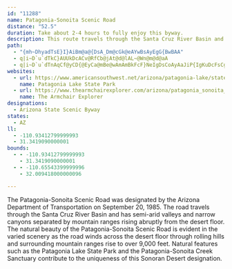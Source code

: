 ```yaml
---
id: "11288"
name: Patagonia-Sonoita Scenic Road
distance: "52.5"
duration: Take about 2-4 hours to fully enjoy this byway.
description: This route travels through the Santa Cruz River Basin and the Patagonia Lake State Park, Mission San Xavier del Bac, Tubac Presidio State Park and the Empire-Cienega Resource Conservation Area.
path:
  - "{mh~DhyadTsE}I}AiBm@a@{DsA_Dm@cGk@eAYwBsAyEgG{BwBAA"
  - q|i~D`u`dTkC}AUUkDcACv@RfCb@jAt@d@lAL~@Wn@m@d@aA
  - q|i~D`u`dTnAqCf@yCD{@EyCa@mBe@wAmAmBkFcF}NeIgDsCoAyAaJiP{IgKuDcFsCgHoJuXkn@wvA{AqCwAmBeOaOgWeVaCkB}KuHoBgAuJyCsBwAqBiC_c@{`AgAuB}@eAaBsAaAg@{Cs@yD?eJt@{GF{Gg@cNgByCs@ab@oSqCsB{FgF{C_D}`@go@kB{B{A}Agk@sa@qImGoDyCuDwD}MaRs@q@sBoAqBw@wB_@mCGkCNaCj@yJpEyDxAwCh@uBHyAImDi@iJwDmGiB{GeAoPmBsEkAyBgAyBcBkJ{JsKiH{@w@sBoCsFuMkCyDwEyDeSsMwJqJ{HqGu]sWgEeCyEmB}Cy@wDk@oD[oMe@{Ii@{Ei@uC_AeAi@{ByAcHqFmDyAkCo@}MaAqDGaBFiJxAmE^eCMuC_@eCs@wBeAwC}BkCgDkH{L_CoCeCcBwDiA_BQ_HQeCYqVmIiDm@cFk@}Bg@uB_AmA{@iAiAiBsCiBcFmB{Hq@cBqAoBoAsAkJmH{AsBsCqFqAsBiK{JeE{Em@y@eAyBgAiEWmD_@w`@QmGU{BcAsEy@yBuC}Eqp@mcA}AaD_AeC}C{Ka@kA}AoCm@s@_BwAqCyAmRaFmDmAsCaBmB}BcRwVwDgFu@qAsIwQeMcY_HiNeO_\gBaDmCkEsAgByFsGeDuCmDeCgIsEaQeI{JuDwb@yLe`@qJ_IcBiOgCk}A}QoMgBkFeA_JyBke@oMyFgA}Eq@uV_Byi@sH_Hu@}VyAcCS_Fw@qFmAuE_BwXoMaDmAiHqBm^{HsEq@uDU{KJo[tD__@`FwIx@{DA}BKqBWoBg@aEeBaEgCiAaAgDkEyCgGiAsDo@eDgPmdAaOox@gAmFuB{IoDgLsGeOmEgIgBkCcJqLij@mq@sFgH_EaHkDsHcBiFu@qC}AaImAgJeBoUy]AwW_@}z@g@s~@N}|@ByIT_In@mKvAqCTqI`BcEjAaM|D{HdDeMjGwfBt_Agi@tXcUtM_n@b[oH~Di[|SsMvKk}@nr@{OdJaFhCqPpGuP`GqCt@uJdAaBd@mItEyM~CaAh@yB`BwBxCcCnEoAdBiAdAyBxAoP`JoSvJkEhAsGTeE?qHu@aJeBiAM{DJsBZsDrAmClB}ExEuB~AsA`@}AJyBY{E{Cm@S{@KiAJkFnBiB^kCS_A]sAmAqAmCcB{KGaCCmGGyAa@yC_D}NyCoLq@wAy@y@_@SiA_@mCKqHDuXj@y@Eo@Sk@_@_JaKgA_@eASwBQuSYaAMaEiBa|@k]yCgByAmAeDuDmBwAiFaB{@i@aD}Dq@k@mBy@qDw@aAg@uAeB}@uB_GcRg@kCk@sJi@}Ea@eByA_DsCaF}EaDyCqAoEk@uLEqBSsBu@cBmAeAoAaCgBoBm@}VeAcD_@kBa@eEsBsGkEeGyFyFuGgEuD}JaGcL_FcHeCsKgBoL_BcGkAiKgGkCaAaV_EmRoC{GqAmD_AuDqAkXcLiFeB{FoAkIq@yGEcDJgWlCgIjAcGfA_IjBwoJpuC}IbDqcAla@cDz@_AJwTjB}Aj@{@h@}@|@_BnC
websites:
  - url: https://www.americansouthwest.net/arizona/patagonia-lake/state-park.html
    name: Patagonia Lake State Park
  - url: https://www.thearmchairexplorer.com/arizona/patagonia_sonoita_scenic_road.php
    name: The Armchair Explorer
designations:
  - Arizona State Scenic Byway
states:
  - AZ
ll:
  - -110.93412799999993
  - 31.3419090000001
bounds:
  - - -110.93412799999993
    - 31.3419090000001
  - - -110.65543399999996
    - 32.009418000000096

---
```


The Patagonia-Sonoita Scenic Road was designated by the Arizona Department of Transportation on September 20, 1985. The road travels through the Santa Cruz River Basin and has semi-arid valleys and narrow canyons separated by mountain ranges rising abruptly from the desert floor. The natural beauty of the Patagonia-Sonoita Scenic Road is evident in the varied scenery as the road winds across the desert floor through rolling hills and surrounding mountain ranges rise to over 9,000 feet. Natural features such as the Patagonia Lake State Park and the Patagonia-Sonoita Creek Sanctuary contribute to the uniqueness of this Sonoran Desert designation.
